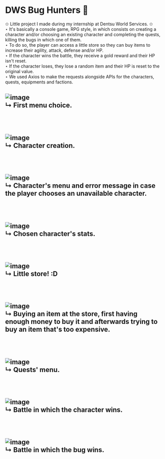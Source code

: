 # DWS Bug Hunters 🐛

✩ Little project I made during my internship at Dentsu World Services. ✩<br/>
⋆ It's basically a console game, RPG style, in which consists on creating a character and/or choosing an existing character and completing the quests, killing the bugs in which one of them. <br/>
⋆ To do so, the player can access a little store so they can buy items to increase their agility, attack, defense and/or HP. <br/>
⋆ If the character wins the battle, they receive a gold reward and their HP isn't reset. <br/>
⋆ If the character loses, they lose a random item and their HP is reset to the original value.<br/>
⋆ We used Axios to make the requests alongside APIs for the characters, quests, equipments and factions.<br/>

![image](https://user-images.githubusercontent.com/94134546/200638736-1aa7d59a-bfa0-4fad-95de-9e6bf313ee62.png)<br/>
↳ First menu choice.<br/><br/>
---------------------------------------------------------------------------------------------------------------------------------------------------------
<br/>![image](https://user-images.githubusercontent.com/94134546/200639551-2a8e5140-0419-4c66-86cd-8bd713f5a2bf.png)<br/>
↳ Character creation.
<br/><br/>
---------------------------------------------------------------------------------------------------------------------------------------------------------
<br/>![image](https://user-images.githubusercontent.com/94134546/200639724-ae956133-4a39-4944-9c0a-5d4d2e1b1ca9.png)<br/>
↳ Character's menu and error message in case the player chooses an unavailable character.
<br/><br/>
---------------------------------------------------------------------------------------------------------------------------------------------------------
<br/>![image](https://user-images.githubusercontent.com/94134546/200640210-c79bff91-0c1c-4228-bada-d0027708aedb.png)<br/>
↳ Chosen character's stats.
<br/><br/>
---------------------------------------------------------------------------------------------------------------------------------------------------------
<br/>![image](https://user-images.githubusercontent.com/94134546/200640315-38670a61-74ce-4687-8c9e-636a94db622f.png)<br/>
↳ Little store! :D
<br/><br/>
---------------------------------------------------------------------------------------------------------------------------------------------------------
<br/>![image](https://user-images.githubusercontent.com/94134546/200640452-ab364a4a-a82c-4cdb-bc3d-69fcfe2621bc.png)<br/>
↳ Buying an item at the store, first having enough money to buy it and afterwards trying to buy an item that's too expensive. 
<br/><br/>
---------------------------------------------------------------------------------------------------------------------------------------------------------
<br/>![image](https://user-images.githubusercontent.com/94134546/200640590-92cc74ad-27d1-44fe-9f24-5f838a5abf9c.png)<br/>
↳ Quests' menu.
<br/><br/>
---------------------------------------------------------------------------------------------------------------------------------------------------------
<br/>![image](https://user-images.githubusercontent.com/94134546/200640774-abd25155-4e68-4196-892e-450507eb9134.png)<br/>
↳ Battle in which the character wins.
<br/><br/>
---------------------------------------------------------------------------------------------------------------------------------------------------------
<br/>![image](https://user-images.githubusercontent.com/94134546/200641444-062d5e4d-4575-4425-b94a-7299e21828d4.png)<br/>
↳ Battle in which the bug wins.<br/>
---------------------------------------------------------------------------------------------------------------------------------------------------------
